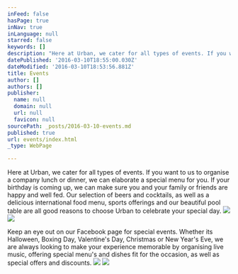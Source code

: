 ```yaml
---
inFeed: false
hasPage: true
inNav: true
inLanguage: null
starred: false
keywords: []
description: "Here at Urban, we cater for all types of events. If you want to us to organise a company lunch or dinner, we can elaborate a special menu for you. If your birthday is coming up, we can make sure you and your family or friends are happy and well fed. Our selection of beers and cocktails, as well as a delicious international food menu, sports offerings and our beautiful pool table are all good reasons to choose Urban to celebrate your special day.\_"
datePublished: '2016-03-10T18:55:00.030Z'
dateModified: '2016-03-10T18:53:56.881Z'
title: Events
author: []
authors: []
publisher:
  name: null
  domain: null
  url: null
  favicon: null
sourcePath: _posts/2016-03-10-events.md
published: true
url: events/index.html
_type: WebPage

---
```

Here at Urban, we cater for all types of events. If you want to us to organise a company lunch or dinner, we can elaborate a special menu for you. If your birthday is coming up, we can make sure you and your family or friends are happy and well fed. Our selection of beers and cocktails, as well as a delicious international food menu, sports offerings and our beautiful pool table are all good reasons to choose Urban to celebrate your special day. ![](https://the-grid-user-content.s3-us-west-2.amazonaws.com/e2368eb7-6978-4403-a13a-cb6fcb16e8a4.jpg)
![](https://the-grid-user-content.s3-us-west-2.amazonaws.com/45c4964a-c917-47de-a244-c7dbb6926b93.jpg)

Keep an eye out on our Facebook page for special events. Whether its Halloween, Boxing Day, Valentine's Day, Christmas or New Year's Eve, we are always looking to make your experience memorable by organising live music, offering special menu's and dishes fit for the occasion, as well as special offers and discounts.
![](https://the-grid-user-content.s3-us-west-2.amazonaws.com/5b13b2fe-360b-4eff-b758-5e7e2d4d70a2.jpg)
![](https://the-grid-user-content.s3-us-west-2.amazonaws.com/48ebc050-ad59-4ccf-8f65-06e988f8781e.jpg)